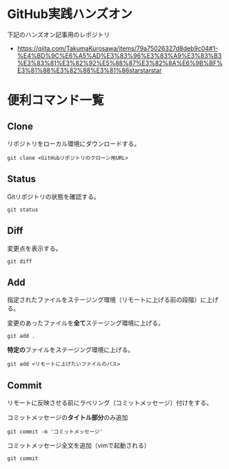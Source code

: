 # GitHub実践ハンズオン
下記のハンズオン記事用のレポジトリ
- https://qiita.com/TakumaKurosawa/items/79a75026327d8deb9c04#1-%E4%BD%9C%E6%A5%AD%E3%83%96%E3%83%A9%E3%83%B3%E3%83%81%E3%82%92%E5%88%87%E3%82%8A%E6%9B%BF%E3%81%88%E3%82%88%E3%81%86starstarstar

# 便利コマンド一覧
## Clone
リポジトリをローカル環境にダウンロードする。
```
git clone <GitHubリポジトリのクローン用URL>
```

## Status
Gitリポジトリの状態を確認する。
```
git status
```

## Diff
変更点を表示する。
```
git diff
```

## Add
指定されたファイルをステージング環境（リモートに上げる前の段階）に上げる。

変更のあったファイルを**全て**ステージング環境に上げる。
```
git add .
```

**特定の**ファイルをステージング環境に上げる。
```
git add <リモートに上げたいファイルのパス>
```

## Commit
リモートに反映させる前にラベリング（コミットメッセージ）付けをする。

コミットメッセージの**タイトル部分**のみ追加
```
git commit -m 'コミットメッセージ'
```

コミットメッセージ全文を追加（vimで起動される）
```
git commit
```
